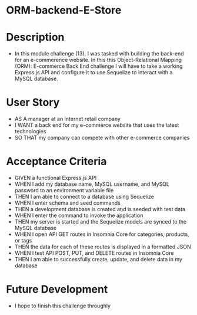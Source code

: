 # ORM-backend-E-Store

# Description
* In this module challenge (13), I was tasked with building the back-end for an e-commerence website. In this this Object-Relational Mapping (ORM): E-commerce Back End challenge I will have to take a working Express.js API and configure it to use Sequelize to interact with a MySQL database.

# User Story
* AS A manager at an internet retail company
* I WANT a back end for my e-commerce website that uses the latest technologies
* SO THAT my company can compete with other e-commerce companies

# Acceptance Criteria
* GIVEN a functional Express.js API
* WHEN I add my database name, MySQL username, and MySQL password to an environment variable file
* THEN I am able to connect to a database using Sequelize
* WHEN I enter schema and seed commands
* THEN a development database is created and is seeded with test data
* WHEN I enter the command to invoke the application
* THEN my server is started and the Sequelize models are synced to the MySQL database
* WHEN I open API GET routes in Insomnia Core for categories, products, or tags
* THEN the data for each of these routes is displayed in a formatted JSON
* WHEN I test API POST, PUT, and DELETE routes in Insomnia Core
* THEN I am able to successfully create, update, and delete data in my database

# Future Development 
* I hope to finish this challenge throughly 






